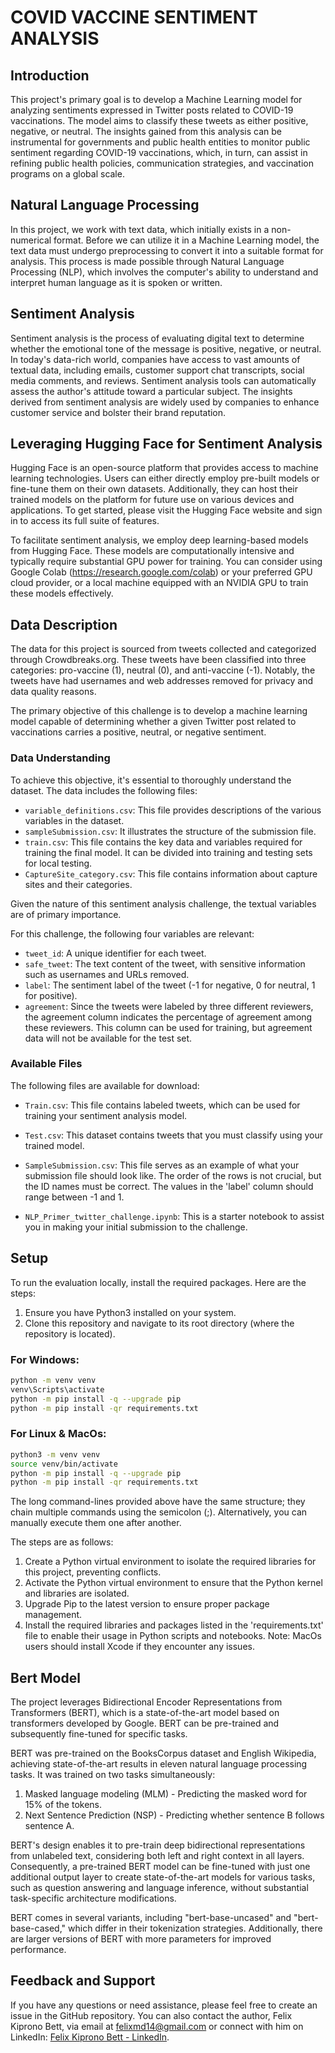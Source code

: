 # COVID VACCINE SENTIMENT ANALYSIS

## Introduction

This project's primary goal is to develop a Machine Learning model for analyzing sentiments expressed in Twitter posts related to COVID-19 vaccinations. The model aims to classify these tweets as either positive, negative, or neutral. The insights gained from this analysis can be instrumental for governments and public health entities to monitor public sentiment regarding COVID-19 vaccinations, which, in turn, can assist in refining public health policies, communication strategies, and vaccination programs on a global scale.

## Natural Language Processing

In this project, we work with text data, which initially exists in a non-numerical format. Before we can utilize it in a Machine Learning model, the text data must undergo preprocessing to convert it into a suitable format for analysis. This process is made possible through Natural Language Processing (NLP), which involves the computer's ability to understand and interpret human language as it is spoken or written.

## Sentiment Analysis

Sentiment analysis is the process of evaluating digital text to determine whether the emotional tone of the message is positive, negative, or neutral. In today's data-rich world, companies have access to vast amounts of textual data, including emails, customer support chat transcripts, social media comments, and reviews. Sentiment analysis tools can automatically assess the author's attitude toward a particular subject. The insights derived from sentiment analysis are widely used by companies to enhance customer service and bolster their brand reputation.

## Leveraging Hugging Face for Sentiment Analysis

Hugging Face is an open-source platform that provides access to machine learning technologies. Users can either directly employ pre-built models or fine-tune them on their own datasets. Additionally, they can host their trained models on the platform for future use on various devices and applications. To get started, please visit the Hugging Face website and sign in to access its full suite of features.

To facilitate sentiment analysis, we employ deep learning-based models from Hugging Face. These models are computationally intensive and typically require substantial GPU power for training. You can consider using Google Colab (https://research.google.com/colab) or your preferred GPU cloud provider, or a local machine equipped with an NVIDIA GPU to train these models effectively.

## Data Description

The data for this project is sourced from tweets collected and categorized through Crowdbreaks.org. These tweets have been classified into three categories: pro-vaccine (1), neutral (0), and anti-vaccine (-1). Notably, the tweets have had usernames and web addresses removed for privacy and data quality reasons.

The primary objective of this challenge is to develop a machine learning model capable of determining whether a given Twitter post related to vaccinations carries a positive, neutral, or negative sentiment.

### Data Understanding

To achieve this objective, it's essential to thoroughly understand the dataset. The data includes the following files:

- `variable_definitions.csv`: This file provides descriptions of the various variables in the dataset.
- `sampleSubmission.csv`: It illustrates the structure of the submission file.
- `train.csv`: This file contains the key data and variables required for training the final model. It can be divided into training and testing sets for local testing.
- `CaptureSite_category.csv`: This file contains information about capture sites and their categories.

Given the nature of this sentiment analysis challenge, the textual variables are of primary importance.

For this challenge, the following four variables are relevant:

- `tweet_id`: A unique identifier for each tweet.
- `safe_tweet`: The text content of the tweet, with sensitive information such as usernames and URLs removed.
- `label`: The sentiment label of the tweet (-1 for negative, 0 for neutral, 1 for positive).
- `agreement`: Since the tweets were labeled by three different reviewers, the agreement column indicates the percentage of agreement among these reviewers. This column can be used for training, but agreement data will not be available for the test set.

### Available Files

The following files are available for download:

- `Train.csv`: This file contains labeled tweets, which can be used for training your sentiment analysis model.
- `Test.csv`: This dataset contains tweets that you must classify using your trained model.
- `SampleSubmission.csv`: This file serves as an example of what your submission file should look like. The order of the rows is not crucial, but the ID names must be correct. The values in the 'label' column should range between -1 and 1.

- `NLP_Primer_twitter_challenge.ipynb`: This is a starter notebook to assist you in making your initial submission to the challenge.

## Setup

To run the evaluation locally, install the required packages. Here are the steps:

1. Ensure you have Python3 installed on your system.
2. Clone this repository and navigate to its root directory (where the repository is located).

### For Windows:

```bash
python -m venv venv
venv\Scripts\activate
python -m pip install -q --upgrade pip
python -m pip install -qr requirements.txt
```

### For Linux & MacOs:

```bash
python3 -m venv venv
source venv/bin/activate
python -m pip install -q --upgrade pip
python -m pip install -qr requirements.txt
```

The long command-lines provided above have the same structure; they chain multiple commands using the semicolon (;). Alternatively, you can manually execute them one after another.

The steps are as follows:

1. Create a Python virtual environment to isolate the required libraries for this project, preventing conflicts.
2. Activate the Python virtual environment to ensure that the Python kernel and libraries are isolated.
3. Upgrade Pip to the latest version to ensure proper package management.
4. Install the required libraries and packages listed in the 'requirements.txt' file to enable their usage in Python scripts and notebooks. Note: MacOs users should install Xcode if they encounter any issues.

## Bert Model

The project leverages Bidirectional Encoder Representations from Transformers (BERT), which is a state-of-the-art model based on transformers developed by Google. BERT can be pre-trained and subsequently fine-tuned for specific tasks.

BERT was pre-trained on the BooksCorpus dataset and English Wikipedia, achieving state-of-the-art results in eleven natural language processing tasks. It was trained on two tasks simultaneously:

1. Masked language modeling (MLM) - Predicting the masked word for 15% of the tokens.
2. Next Sentence Prediction (NSP) - Predicting whether sentence B follows sentence A.

BERT's design enables it to pre-train deep bidirectional representations from unlabeled text, considering both left and right context in all layers. Consequently, a pre-trained BERT model can be fine-tuned with just one additional output layer to create state-of-the-art models for various tasks, such as question answering and language inference, without substantial task-specific architecture modifications.

BERT comes in several variants, including "bert-base-uncased" and "bert-base-cased," which differ in their tokenization strategies. Additionally, there are larger versions of BERT with more parameters for improved performance.

## Feedback and Support

If you have any questions or need assistance, please feel free to create an issue in the GitHub repository. You can also contact the author, Felix Kiprono Bett, via email at felixmd14@gmail.com or connect with him on LinkedIn: [Felix Kiprono Bett - LinkedIn](https://www.linkedin.com/in/felix-kiprono-10b19019b).
